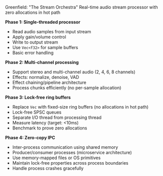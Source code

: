 Greenfield: "The Stream Orchestra"
Real-time audio stream processor with zero allocations in hot path

**Phase 1: Single-threaded processor**
- Read audio samples from input stream
- Apply gain/volume control
- Write to output stream
- Use `Vec<f32>` for sample buffers
- Basic error handling

**Phase 2: Multi-channel processing**
- Support stereo and multi-channel audio (2, 4, 6, 8 channels)
- Effects: normalize, denoise, VAD
- Effect chaining/pipeline architecture
- Process chunks efficiently (no per-sample allocation)

**Phase 3: Lock-free ring buffers**
- Replace `Vec` with fixed-size ring buffers (no allocations in hot path)
- Lock-free SPSC queues
- Separate I/O thread from processing thread
- Measure latency (target: <10ms)
- Benchmark to prove zero allocations

**Phase 4: Zero-copy IPC**
- Inter-process communication using shared memory
- Producer/consumer processes (microservice architecture)
- Use memory-mapped files or OS primitives
- Maintain lock-free properties across process boundaries
- Handle process crashes gracefully